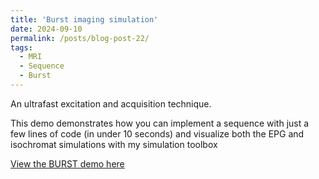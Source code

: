 ```yaml
---
title: 'Burst imaging simulation'
date: 2024-09-10
permalink: /posts/blog-post-22/
tags:
  - MRI
  - Sequence
  - Burst
---
```


An ultrafast excitation and acquisition technique. 

This demo demonstrates how you can implement a sequence with just a few lines of code (in under 10 seconds) and visualize both the EPG and isochromat simulations with my simulation toolbox

[View the BURST demo here](../notebooks/burst.html)
